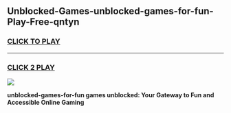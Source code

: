
## Unblocked-Games-unblocked-games-for-fun-Play-Free-qntyn
<h3>
<a href="https://premium76.site?title=unblocked-games-for-fun&ref=10A">CLICK TO PLAY</a></h3>
<hr>

<h3>
<a href="https://premium76.site?title=unblocked-games-for-fun&ref=10A">CLICK 2 PLAY</a>
  
</h3>

<a href="https://premium76.site?title=unblocked-games-for-fun&ref=10A"><img src="https://clearcache.store/games.png"></a>


**unblocked-games-for-fun games unblocked: Your Gateway to Fun and Accessible Online Gaming**

